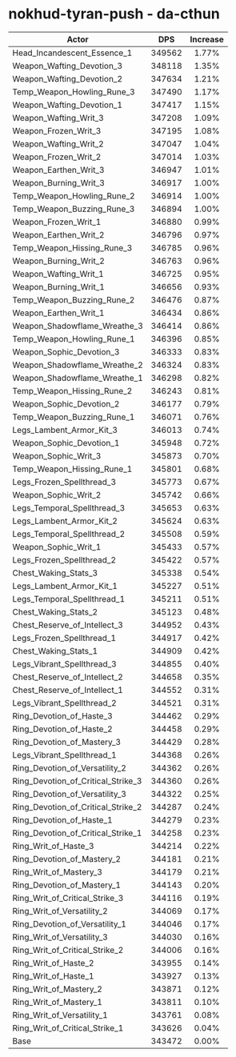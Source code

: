 # nokhud-tyran-push - da-cthun
| Actor | DPS | Increase |
|---|:---:|:---:|
|Head_Incandescent_Essence_1|349562|1.77%|
|Weapon_Wafting_Devotion_3|348118|1.35%|
|Weapon_Wafting_Devotion_2|347634|1.21%|
|Temp_Weapon_Howling_Rune_3|347490|1.17%|
|Weapon_Wafting_Devotion_1|347417|1.15%|
|Weapon_Wafting_Writ_3|347208|1.09%|
|Weapon_Frozen_Writ_3|347195|1.08%|
|Weapon_Wafting_Writ_2|347047|1.04%|
|Weapon_Frozen_Writ_2|347014|1.03%|
|Weapon_Earthen_Writ_3|346947|1.01%|
|Weapon_Burning_Writ_3|346917|1.00%|
|Temp_Weapon_Howling_Rune_2|346914|1.00%|
|Temp_Weapon_Buzzing_Rune_3|346894|1.00%|
|Weapon_Frozen_Writ_1|346880|0.99%|
|Weapon_Earthen_Writ_2|346796|0.97%|
|Temp_Weapon_Hissing_Rune_3|346785|0.96%|
|Weapon_Burning_Writ_2|346763|0.96%|
|Weapon_Wafting_Writ_1|346725|0.95%|
|Weapon_Burning_Writ_1|346656|0.93%|
|Temp_Weapon_Buzzing_Rune_2|346476|0.87%|
|Weapon_Earthen_Writ_1|346434|0.86%|
|Weapon_Shadowflame_Wreathe_3|346414|0.86%|
|Temp_Weapon_Howling_Rune_1|346396|0.85%|
|Weapon_Sophic_Devotion_3|346333|0.83%|
|Weapon_Shadowflame_Wreathe_2|346324|0.83%|
|Weapon_Shadowflame_Wreathe_1|346298|0.82%|
|Temp_Weapon_Hissing_Rune_2|346243|0.81%|
|Weapon_Sophic_Devotion_2|346177|0.79%|
|Temp_Weapon_Buzzing_Rune_1|346071|0.76%|
|Legs_Lambent_Armor_Kit_3|346013|0.74%|
|Weapon_Sophic_Devotion_1|345948|0.72%|
|Weapon_Sophic_Writ_3|345873|0.70%|
|Temp_Weapon_Hissing_Rune_1|345801|0.68%|
|Legs_Frozen_Spellthread_3|345773|0.67%|
|Weapon_Sophic_Writ_2|345742|0.66%|
|Legs_Temporal_Spellthread_3|345653|0.63%|
|Legs_Lambent_Armor_Kit_2|345624|0.63%|
|Legs_Temporal_Spellthread_2|345508|0.59%|
|Weapon_Sophic_Writ_1|345433|0.57%|
|Legs_Frozen_Spellthread_2|345422|0.57%|
|Chest_Waking_Stats_3|345338|0.54%|
|Legs_Lambent_Armor_Kit_1|345227|0.51%|
|Legs_Temporal_Spellthread_1|345211|0.51%|
|Chest_Waking_Stats_2|345123|0.48%|
|Chest_Reserve_of_Intellect_3|344952|0.43%|
|Legs_Frozen_Spellthread_1|344917|0.42%|
|Chest_Waking_Stats_1|344909|0.42%|
|Legs_Vibrant_Spellthread_3|344855|0.40%|
|Chest_Reserve_of_Intellect_2|344658|0.35%|
|Chest_Reserve_of_Intellect_1|344552|0.31%|
|Legs_Vibrant_Spellthread_2|344521|0.31%|
|Ring_Devotion_of_Haste_3|344462|0.29%|
|Ring_Devotion_of_Haste_2|344458|0.29%|
|Ring_Devotion_of_Mastery_3|344429|0.28%|
|Legs_Vibrant_Spellthread_1|344368|0.26%|
|Ring_Devotion_of_Versatility_2|344362|0.26%|
|Ring_Devotion_of_Critical_Strike_3|344360|0.26%|
|Ring_Devotion_of_Versatility_3|344322|0.25%|
|Ring_Devotion_of_Critical_Strike_2|344287|0.24%|
|Ring_Devotion_of_Haste_1|344279|0.23%|
|Ring_Devotion_of_Critical_Strike_1|344258|0.23%|
|Ring_Writ_of_Haste_3|344214|0.22%|
|Ring_Devotion_of_Mastery_2|344181|0.21%|
|Ring_Writ_of_Mastery_3|344179|0.21%|
|Ring_Devotion_of_Mastery_1|344143|0.20%|
|Ring_Writ_of_Critical_Strike_3|344116|0.19%|
|Ring_Writ_of_Versatility_2|344069|0.17%|
|Ring_Devotion_of_Versatility_1|344046|0.17%|
|Ring_Writ_of_Versatility_3|344030|0.16%|
|Ring_Writ_of_Critical_Strike_2|344006|0.16%|
|Ring_Writ_of_Haste_2|343955|0.14%|
|Ring_Writ_of_Haste_1|343927|0.13%|
|Ring_Writ_of_Mastery_2|343871|0.12%|
|Ring_Writ_of_Mastery_1|343811|0.10%|
|Ring_Writ_of_Versatility_1|343761|0.08%|
|Ring_Writ_of_Critical_Strike_1|343626|0.04%|
|Base|343472|0.00%|
